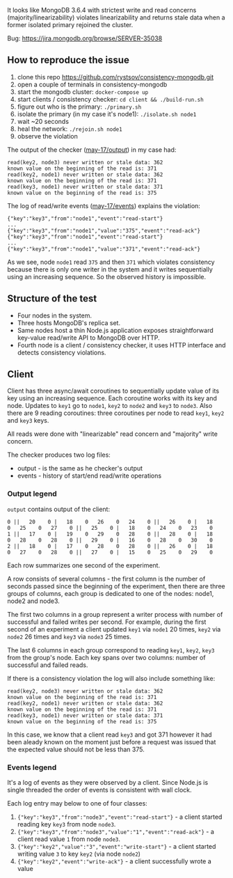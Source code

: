 It looks like MongoDB 3.6.4 with strictest write and read concerns (majority/linearizability) violates linearizability and returns stale data when a former isolated primary rejoined the cluster.

Bug: https://jira.mongodb.org/browse/SERVER-35038

## How to reproduce the issue

1. clone this repo https://github.com/rystsov/consistency-mongodb.git
2. open a couple of terminals in consistency-mongodb
3. start the mongodb cluster: `docker-compose up`
4. start clients / consistency checker: `cd client && ./build-run.sh`
5. figure out who is the primary: `./primary.sh`
6. isolate the primary (in my case it's node1): `./isolate.sh node1`
7. wait ~20 seconds
8. heal the network: `./rejoin.sh node1`
9. observe the violation

The output of the checker ([may-17/output](https://github.com/rystsov/consistency-mongodb/blob/master/experiments/may-17/output)) in my case had:

```
read(key2, node3) never written or stale data: 362
known value on the beginning of the read is: 371
read(key2, node1) never written or stale data: 362
known value on the beginning of the read is: 371
read(key3, node1) never written or stale data: 371
known value on the beginning of the read is: 375
```

The log of read/write events ([may-17/events](https://github.com/rystsov/consistency-mongodb/blob/master/experiments/may-17/events)) explains the violation:

```
{"key":"key3","from":"node1","event":"read-start"}
...
{"key":"key3","from":"node1","value":"375","event":"read-ack"}
{"key":"key3","from":"node1","event":"read-start"}
...
{"key":"key3","from":"node1","value":"371","event":"read-ack"}
```

As we see, node `node1` read `375` and then `371` which violates consistency because there is only one writer in the system and it writes sequentially using an increasing sequence. So the observed history is impossible.

## Structure of the test

- Four nodes in the system.
- Three hosts MongoDB's replica set.
- Same nodes host a thin Node.js application exposes straightforward key-value read/write API to MongoDB over HTTP.
- Fourth node is a client / consistency checker, it uses HTTP interface and detects consistency violations.

## Client

Client has three async/await coroutines to sequentially update value of its key using an increasing sequence. Each coroutine works with its key and node. Updates to `key1` go to `node1`, `key2` to `node2` and `key3` to `node3`. Also there are 9 reading coroutines: three coroutines per node to read `key1`, `key2` and `key3` keys.

All reads were done with "linearizable" read concern and "majority" write concern.

The checker produces two log files:
 * output - is the same as he checker's output
 * events - history of start/end read/write operations

### Output legend

`output` contains output of the client:

```
0 ||   20    0 |   18    0   26    0   24    0 ||   26    0 |   18    0   25    0   27    0 ||   25    0 |   18    0   24    0   23    0
1 ||   17    0 |   19    0   29    0   28    0 ||   28    0 |   18    0   28    0   28    0 ||   29    0 |   16    0   28    0   30    0
2 ||   18    0 |   17    0   28    0   28    0 ||   26    0 |   18    0   27    0   28    0 ||   27    0 |   15    0   25    0   29    0
```

Each row summarizes one second of the experiment.

A row consists of several columns - the first column is the number of seconds passed since the beginning of the experiment, then there are three groups of columns, each group is dedicated to one of the nodes: node1, node2 and node3.

The first two columns in a group represent a writer process with number of successful and failed writes per second. For example, during the first second of an experiment a client updated `key1` via `node1` 20 times, `key2` via `node2` 26 times and `key3` via `node3` 25 times.

The last 6 columns in each group correspond to reading `key1`, `key2`, `key3` from the group's node. Each key spans over two columns: number of successful and failed reads.

If there is a consistency violation the log will also include something like:

```
read(key2, node3) never written or stale data: 362
known value on the beginning of the read is: 371
read(key2, node1) never written or stale data: 362
known value on the beginning of the read is: 371
read(key3, node1) never written or stale data: 371
known value on the beginning of the read is: 375
```

In this case, we know that a client read `key3` and got 371 however it had been aleady known on the moment just before a request was issued that the expected value should not be less than 375.

### Events legend

It's a log of events as they were observed by a client. Since Node.js is single threaded the order of events is consistent with wall clock.

Each log entry may below to one of four classes:

1. `{"key":"key3","from":"node3","event":"read-start"}` - a client started reading key `key3` from node `node3`.
2. `{"key":"key3","from":"node3","value":"1","event":"read-ack"}` - a client read value `1` from node `node3`.
3. `{"key":"key2","value":"3","event":"write-start"}` - a client started writing value `3` to key `key2` (via node `node2`)
4. `{"key":"key2","event":"write-ack"}` - a client successfully wrote a value